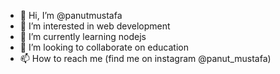 - 👋 Hi, I’m @panutmustafa
- 👀 I’m interested in web development
- 🌱 I’m currently learning nodejs
- 💞️ I’m looking to collaborate on education
- 📫 How to reach me (find me on instagram @panut_mustafa)

<!---
panutmustafa/panutmustafa is a ✨ special ✨ repository because its `README.md` (this file) appears on your GitHub profile.
You can click the Preview link to take a look at your changes.
--->
